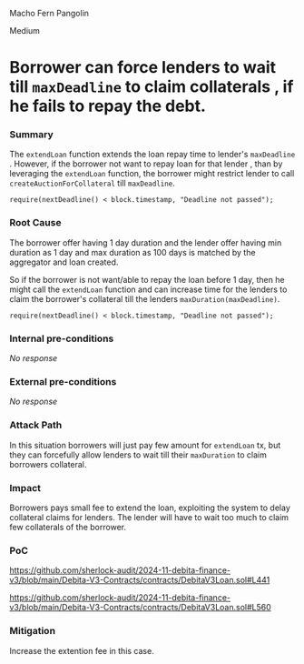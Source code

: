 Macho Fern Pangolin

Medium

# Borrower can force lenders to wait till `maxDeadline` to claim collaterals , if he fails to repay the debt.

### Summary

The `extendLoan` function extends the loan repay time to lender's `maxDeadline` . However, if the borrower not want to repay loan for that lender , than by leveraging the `extendLoan`  function, the borrower might restrict lender to call `createAuctionForCollateral` till `maxDeadline`.

```solidity
require(nextDeadline() < block.timestamp, "Deadline not passed");
```

### Root Cause

The borrower offer having 1 day duration and the lender offer having min duration as 1 day and max duration as 100 days is matched by the aggregator and loan created.

So if the borrower is not want/able to repay the loan before 1 day, then he might call the `extendLoan` function and can increase time for the lenders to claim the borrower's collateral till the lenders `maxDuration(maxDeadline)`.

```solidity
require(nextDeadline() < block.timestamp, "Deadline not passed");
```


### Internal pre-conditions

_No response_

### External pre-conditions

_No response_

### Attack Path

In this situation borrowers will just pay few amount for `extendLoan` tx, but they can forcefully allow lenders to wait till their `maxDuration` to claim borrowers collateral.

### Impact
Borrowers pays  small fee to extend the loan, exploiting the system to delay collateral claims for lenders.
The lender will have to wait too much to claim few collaterals of the borrower.

### PoC

https://github.com/sherlock-audit/2024-11-debita-finance-v3/blob/main/Debita-V3-Contracts/contracts/DebitaV3Loan.sol#L441

https://github.com/sherlock-audit/2024-11-debita-finance-v3/blob/main/Debita-V3-Contracts/contracts/DebitaV3Loan.sol#L560

### Mitigation

Increase the extention fee in this case.